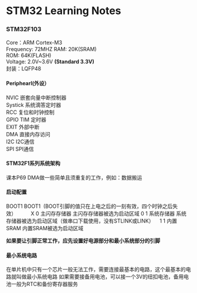 # STM32 Learning Notes   
### STM32F103              
Core：ARM Cortex-M3  
Frequency: 72MHZ 
RAM: 20K(SRAM)  
ROM: 64K(FLASH)  
Voltage: 2.0V~3.6V **(Standard 3.3V)**  
封装：LQFP48  
#### Periphearl(外设）
NVIC 嵌套向量中断控制器  
Systick 系统滴答定时器  
RCC 复位和时钟控制  
GPIO TIM 定时器  
EXIT 外部中断  
DMA 直接内存访问  
I2C I2C通信  
SPI SPI通信  
#### STM32F1系列系统架构
课本P69 DMA做一些简单且须重复的工作，例如：数据搬运  
#### 启动配置
BOOT1 BOOT1   (BOOT引脚的值只在上电之后的一刻有效，四个时钟之后失效）         
X     0        主闪存存储器     主闪存存储器被选为启动区域
0     1        系统存储器        系统存储器被选为启动区域（做串口下载使用，没有STLINK或LINK）    
1     1        内置SRAM         内置SRAM被选为启动区域

**如果要让引脚正常工作，应先设置好电源部分和最小系统部分的引脚** 
#### 最小系统电路
在单片机中只有一个芯片一般无法工作，需要连接最基本的电路，这个最基本的电路就叫做最小系统电路
如果需要接备用电池，可以接一个3V的纽扣电池，备用电池一般为RTC和备份寄存器服务



